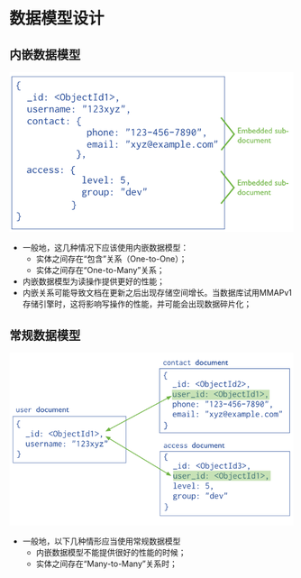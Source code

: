 # 数据模型设计


## 内嵌数据模型

![Data model with embedded fields that contain all related information.](data-model-denormalized.png)

- 一般地，这几种情况下应该使用内嵌数据模型：
	- 实体之间存在“包含”关系（One-to-One）；
	- 实体之间存在“One-to-Many”关系；
- 内嵌数据模型为读操作提供更好的性能；
- 内嵌关系可能导致文档在更新之后出现存储空间增长。当数据库试用MMAPv1存储引擎时，这将影响写操作的性能，并可能会出现数据碎片化；

## 常规数据模型

![Data model using references to link documents. Both the ``contact`` document and the ``access`` document contain a reference to the ``user`` document.](data-model-normalized.png)

- 一般地，以下几种情形应当使用常规数据模型
	- 内嵌数据模型不能提供很好的性能的时候；
	- 实体之间存在“Many-to-Many”关系时；
